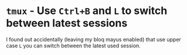 # `tmux` - Use `Ctrl+B` and `L` to switch between latest sessions

I found out accidentally (leaving my bloq mayus enabled) that use upper
case `L` you can switch between the latest used session.
